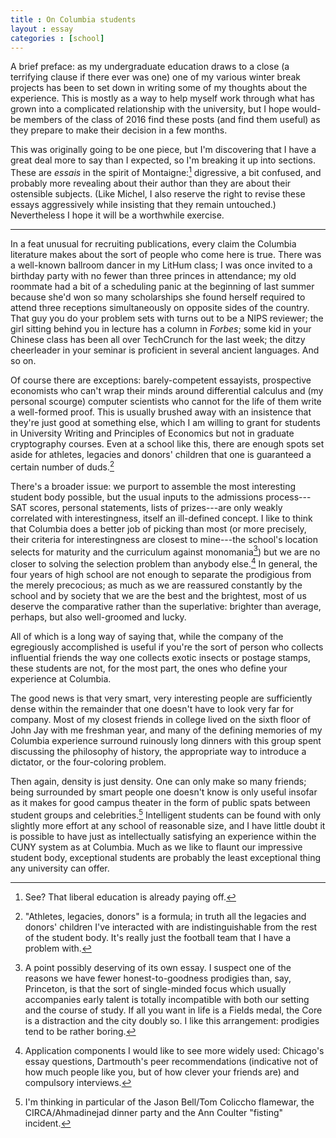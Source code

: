 ```yaml
---
title : On Columbia students
layout : essay
categories : [school]
---
```


A brief preface: as my undergraduate education draws to a close (a terrifying
clause if there ever was one) one of my various winter break projects has been
to set down in writing some of my thoughts about the experience. This is mostly
as a way to help myself work through what has grown into a complicated
relationship with the university, but I hope would-be members of the class of
2016 find these posts (and find them useful) as they prepare to make their
decision in a few months.

This was originally going to be one piece, but I'm discovering that I have a
great deal more to say than I expected, so I'm breaking it up into sections.
These are _essais_ in the spirit of Montaigne:[^1] digressive, a bit confused,
and probably more revealing about their author than they are about their
ostensible subjects. (Like Michel, I also reserve the right to revise these
essays aggressively while insisting that they remain untouched.) Nevertheless I
hope it will be a worthwhile exercise.

***

In a feat unusual for recruiting publications, every claim the Columbia
literature makes about the sort of people who come here is true. There was a
well-known ballroom dancer in my LitHum class; I was once invited to a birthday
party with no fewer than three princes in attendance; my old roommate had a bit
of a scheduling panic at the beginning of last summer because she'd won so many
scholarships she found herself required to attend three receptions
simultaneously on opposite sides of the country. That guy you do your problem
sets with turns out to be a NIPS reviewer; the girl sitting behind you in
lecture has a column in _Forbes_; some kid in your Chinese class has been all
over TechCrunch for the last week; the ditzy cheerleader in your seminar is
proficient in several ancient languages. And so on.

Of course there are exceptions: barely-competent essayists, prospective
economists who can't wrap their minds around differential calculus and (my
personal scourge) computer scientists who cannot for the life of them write a
well-formed proof. This is usually brushed away with an insistence that they're
just good at something else, which I am willing to grant for students in
University Writing and Principles of Economics but not in graduate cryptography
courses. Even at a school like this, there are enough spots set aside for
athletes, legacies and donors' children that one is guaranteed a certain number
of duds.[^2]

There's a broader issue: we purport to assemble the most interesting student
body possible, but the usual inputs to the admissions process---SAT scores,
personal statements, lists of prizes---are only weakly correlated with
interestingness, itself an ill-defined concept. I like to think that Columbia
does a better job of picking than most (or more precisely, their criteria for
interestingness are closest to mine---the school's location selects for maturity
and the curriculum against monomania[^3]) but we are no closer to solving the
selection problem than anybody else.[^4] In general, the four years of high
school are not enough to separate the prodigious from the merely precocious; as
much as we are reassured constantly by the school and by society that we are the
best and the brightest, most of us deserve the comparative rather than the
superlative: brighter than average, perhaps, but also well-groomed and lucky.

All of which is a long way of saying that, while the company of the egregiously
accomplished is useful if you're the sort of person who collects influential
friends the way one collects exotic insects or postage stamps, these students
are not, for the most part, the ones who define your experience at Columbia.

The good news is that very smart, very interesting people are sufficiently dense
within the remainder that one doesn't have to look very far for company. Most of
my closest friends in college lived on the sixth floor of John Jay with me
freshman year, and many of the defining memories of my Columbia experience
surround ruinously long dinners with this group spent discussing the philosophy
of history, the appropriate way to introduce a dictator, or the four-coloring
problem.

Then again, density is just density. One can only make so many friends; being
surrounded by smart people one doesn't know is only useful insofar as it makes
for good campus theater in the form of public spats between student groups and
celebrities.[^5] Intelligent students can be found with only slightly more
effort at any school of reasonable size, and I have little doubt it is possible
to have just as intellectually satisfying an experience within the CUNY system
as at Columbia. Much as we like to flaunt our impressive student body,
exceptional students are probably the least exceptional thing any university can
offer.

[^1]: See? That liberal education is already paying off.

[^2]: "Athletes, legacies, donors" is a formula; in truth all the legacies and
donors' children I've interacted with are indistinguishable from the rest of the
student body. It's really just the football team that I have a problem with.

[^3]: A point possibly deserving of its own essay. I suspect one of the reasons
we have fewer honest-to-goodness prodigies than, say, Princeton, is that the
sort of single-minded focus which usually accompanies early talent is totally
incompatible with both our setting and the course of study. If all you want in
life is a Fields medal, the Core is a distraction and the city doubly so. I like
this arrangement: prodigies tend to be rather boring.

[^4]: Application components I would like to see more widely used: Chicago's
essay questions, Dartmouth's peer recommendations (indicative not of how much
people like you, but of how clever your friends are) and compulsory interviews.

[^5]: I'm thinking in particular of the Jason Bell/Tom Coliccho flamewar, the
CIRCA/Ahmadinejad dinner party and the Ann Coulter "fisting" incident.
